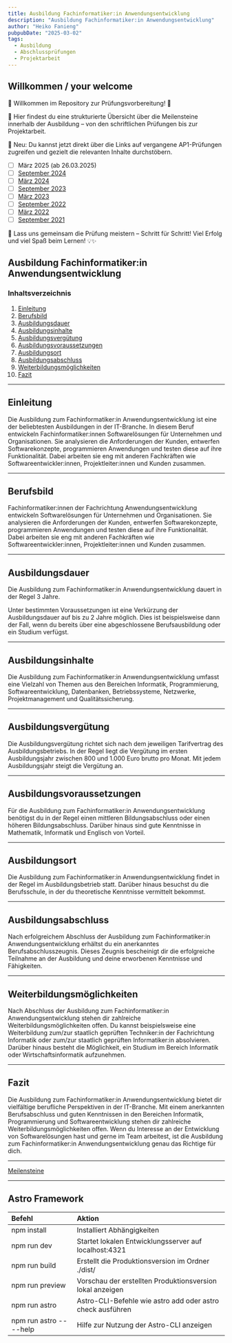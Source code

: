 ```yaml
---
title: Ausbildung Fachinformatiker:in Anwendungsentwicklung
description: "Ausbildung Fachinformatiker:in Anwendungsentwicklung"
author: "Heiko Fanieng"
pubpubDate: "2025-03-02"
tags:
  - Ausbildung
  - Abschlussprüfungen
  - Projektarbeit
---
```


## Willkommen / your welcome

🔹 Willkommen im Repository zur Prüfungsvorbereitung! 🔹

🚀 Hier findest du eine strukturierte Übersicht über die Meilensteine innerhalb der Ausbildung – von den schriftlichen Prüfungen bis zur Projektarbeit.

📌 Neu: Du kannst jetzt direkt über die Links auf vergangene AP1-Prüfungen zugreifen und gezielt die relevanten Inhalte durchstöbern.

- [ ] März 2025 (ab 26.03.2025)
- [ ] [September 2024](/src/content/docs/01/01/2024-september/README.mdx)
- [ ] [März 2024](/src/content/docs/01/01/2024-maerz/README.mdx)
- [ ] [September 2023](src/content/docs/01/01/2023-september/README.mdx)
- [ ] [März 2023](/src/content/docs/01/01/2023-maerz/README.mdx)
- [ ] [September 2022](/src/content/docs/01/01/2022-september/README.mdx)
- [ ] [März 2022](/src/content/docs/01/01/2022-maerz/README.md)
- [ ] [September 2021](/src/content/docs/01/01/2021-september/README.mdx)

🎯 Lass uns gemeinsam die Prüfung meistern – Schritt für Schritt! Viel Erfolg und viel Spaß beim Lernen! 💡✨

## Ausbildung Fachinformatiker:in Anwendungsentwicklung

### Inhaltsverzeichnis

1. [Einleitung](#einleitung)
2. [Berufsbild](#berufsbild)
3. [Ausbildungsdauer](#ausbildungsdauer)
4. [Ausbildungsinhalte](#ausbildungsinhalte)
5. [Ausbildungsvergütung](#ausbildungsvergütung)
6. [Ausbildungsvoraussetzungen](#ausbildungsvoraussetzungen)
7. [Ausbildungsort](#ausbildungsort)
8. [Ausbildungsabschluss](#ausbildungsabschluss)
9. [Weiterbildungsmöglichkeiten](#weiterbildungsmöglichkeiten)
10. [Fazit](#fazit)

---

## Einleitung

Die Ausbildung zum Fachinformatiker:in Anwendungsentwicklung ist eine der beliebtesten Ausbildungen in der IT-Branche. In diesem Beruf entwickeln Fachinformatiker:innen Softwarelösungen für Unternehmen und Organisationen. Sie analysieren die Anforderungen der Kunden, entwerfen Softwarekonzepte, programmieren Anwendungen und testen diese auf ihre Funktionalität. Dabei arbeiten sie eng mit anderen Fachkräften wie Softwareentwickler:innen, Projektleiter:innen und Kunden zusammen.

---

## Berufsbild

Fachinformatiker:innen der Fachrichtung Anwendungsentwicklung entwickeln Softwarelösungen für Unternehmen und Organisationen. Sie analysieren die Anforderungen der Kunden, entwerfen Softwarekonzepte, programmieren Anwendungen und testen diese auf ihre Funktionalität. Dabei arbeiten sie eng mit anderen Fachkräften wie Softwareentwickler:innen, Projektleiter:innen und Kunden zusammen.

---

## Ausbildungsdauer

Die Ausbildung zum Fachinformatiker:in Anwendungsentwicklung dauert in der Regel 3 Jahre.

Unter bestimmten Voraussetzungen ist eine Verkürzung der Ausbildungsdauer auf bis zu 2 Jahre möglich. Dies ist beispielsweise dann der Fall, wenn du bereits über eine abgeschlossene Berufsausbildung oder ein Studium verfügst.

---

## Ausbildungsinhalte

Die Ausbildung zum Fachinformatiker:in Anwendungsentwicklung umfasst eine Vielzahl von Themen aus den Bereichen Informatik, Programmierung, Softwareentwicklung, Datenbanken, Betriebssysteme, Netzwerke, Projektmanagement und Qualitätssicherung.

---

## Ausbildungsvergütung

Die Ausbildungsvergütung richtet sich nach dem jeweiligen Tarifvertrag des Ausbildungsbetriebs. In der Regel liegt die Vergütung im ersten Ausbildungsjahr zwischen 800 und 1.000 Euro brutto pro Monat. Mit jedem Ausbildungsjahr steigt die Vergütung an.

---

## Ausbildungsvoraussetzungen

Für die Ausbildung zum Fachinformatiker:in Anwendungsentwicklung benötigst du in der Regel einen mittleren Bildungsabschluss oder einen höheren Bildungsabschluss. Darüber hinaus sind gute Kenntnisse in Mathematik, Informatik und Englisch von Vorteil.

---

## Ausbildungsort

Die Ausbildung zum Fachinformatiker:in Anwendungsentwicklung findet in der Regel im Ausbildungsbetrieb statt. Darüber hinaus besuchst du die Berufsschule, in der du theoretische Kenntnisse vermittelt bekommst.

---

## Ausbildungsabschluss

Nach erfolgreichem Abschluss der Ausbildung zum Fachinformatiker:in Anwendungsentwicklung erhältst du ein anerkanntes Berufsabschlusszeugnis. Dieses Zeugnis bescheinigt dir die erfolgreiche Teilnahme an der Ausbildung und deine erworbenen Kenntnisse und Fähigkeiten.

---

## Weiterbildungsmöglichkeiten

Nach Abschluss der Ausbildung zum Fachinformatiker:in Anwendungsentwicklung stehen dir zahlreiche Weiterbildungsmöglichkeiten offen. Du kannst beispielsweise eine Weiterbildung zum/zur staatlich geprüften Techniker:in der Fachrichtung Informatik oder zum/zur staatlich geprüften Informatiker:in absolvieren. Darüber hinaus besteht die Möglichkeit, ein Studium im Bereich Informatik oder Wirtschaftsinformatik aufzunehmen.

---

## Fazit

Die Ausbildung zum Fachinformatiker:in Anwendungsentwicklung bietet dir vielfältige berufliche Perspektiven in der IT-Branche. Mit einem anerkannten Berufsabschluss und guten Kenntnissen in den Bereichen Informatik, Programmierung und Softwareentwicklung stehen dir zahlreiche Weiterbildungsmöglichkeiten offen. Wenn du Interesse an der Entwicklung von Softwarelösungen hast und gerne im Team arbeitest, ist die Ausbildung zum Fachinformatiker:in Anwendungsentwicklung genau das Richtige für dich.

---
[Meilensteine](docs/01/README.md)

---

## Astro Framework

| Befehl | Aktion |
| :--- | :--- |
| npm install | Installiert Abhängigkeiten |
| npm run dev | Startet lokalen Entwicklungsserver auf localhost:4321 |
| npm run build | Erstellt die Produktionsversion im Ordner ./dist/ |
| npm run preview | Vorschau der erstellten Produktionsversion lokal anzeigen |
| npm run astro  | Astro-CLI-Befehle wie astro add oder astro check ausführen |
| npm run astro -- --help  | Hilfe zur Nutzung der Astro-CLI anzeigen |
